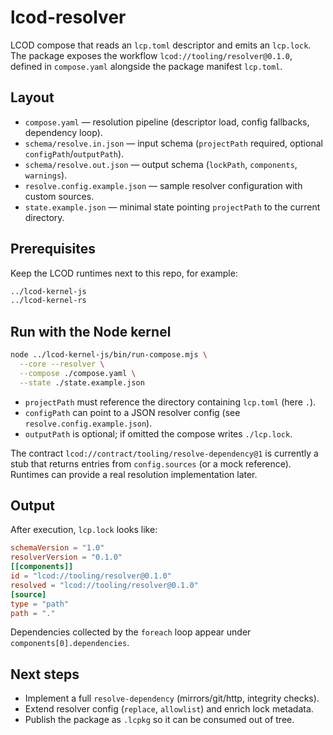 # lcod-resolver

LCOD compose that reads an `lcp.toml` descriptor and emits an `lcp.lock`. The package exposes the
workflow `lcod://tooling/resolver@0.1.0`, defined in `compose.yaml` alongside the package manifest
`lcp.toml`.

## Layout

- `compose.yaml` — resolution pipeline (descriptor load, config fallbacks, dependency loop).
- `schema/resolve.in.json` — input schema (`projectPath` required, optional `configPath`/`outputPath`).
- `schema/resolve.out.json` — output schema (`lockPath`, `components`, `warnings`).
- `resolve.config.example.json` — sample resolver configuration with custom sources.
- `state.example.json` — minimal state pointing `projectPath` to the current directory.

## Prerequisites

Keep the LCOD runtimes next to this repo, for example:

```bash
../lcod-kernel-js
../lcod-kernel-rs
```

## Run with the Node kernel

```bash
node ../lcod-kernel-js/bin/run-compose.mjs \
  --core --resolver \
  --compose ./compose.yaml \
  --state ./state.example.json
```

- `projectPath` must reference the directory containing `lcp.toml` (here `.`).
- `configPath` can point to a JSON resolver config (see `resolve.config.example.json`).
- `outputPath` is optional; if omitted the compose writes `./lcp.lock`.

The contract `lcod://contract/tooling/resolve-dependency@1` is currently a stub that returns
entries from `config.sources` (or a mock reference). Runtimes can provide a real resolution
implementation later.

## Output

After execution, `lcp.lock` looks like:

```toml
schemaVersion = "1.0"
resolverVersion = "0.1.0"
[[components]]
id = "lcod://tooling/resolver@0.1.0"
resolved = "lcod://tooling/resolver@0.1.0"
[source]
type = "path"
path = "."
```

Dependencies collected by the `foreach` loop appear under `components[0].dependencies`.

## Next steps

- Implement a full `resolve-dependency` (mirrors/git/http, integrity checks).
- Extend resolver config (`replace`, `allowlist`) and enrich lock metadata.
- Publish the package as `.lcpkg` so it can be consumed out of tree.
